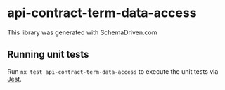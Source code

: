 
# api-contract-term-data-access

This library was generated with SchemaDriven.com

## Running unit tests

Run `nx test api-contract-term-data-access` to execute the unit tests via [Jest](https://jestjs.io).

